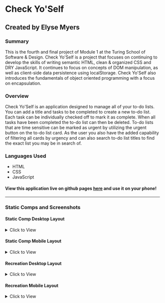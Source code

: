 # Check Yo'Self
## Created by Elyse Myers
### Summary
This is the fourth and final project of Module 1 at the Turing School of Software & Design. Check Yo'Self is a project that focuses on continuing to develop the skills of writing semantic HTML, clean & organized CSS and DRY JavaScript. It continues to focus on concepts of DOM manipulation, as well as client-side data persistence using localStorage. Check Yo'Self also introduces the fundamentals of object oriented programming with a focus on encapsulation.
### Overview
Check Yo'Self is an application designed to manage all of your to-do lists. You can add a title and tasks to be completed to create a new to-do list. Each task can be individually checked off to mark it as complete. When all tasks have been completed the to-do list can then be deleted. To-do lists that are time sensitive can be marked as urgent by utilizing the urgent button on the to-do list card. As the user you also have the added capability of filtering all cards by urgency and can also search to-do list titles to find the exact list you may be in search of.

### Languages Used
- HTML
- CSS
- JavaScript

#### View this application live on github pages [here](https://ec-myers.github.io/check-yo-self/) and use it on your phone!
---
### Static Comps and Screenshots

#### Static Comp Desktop Layout
<details>
  <summary> Click to View </summary>
  
![](https://frontend.turing.io/assets/images/projects/check-yo-self/check-yo-self-01.jpg)

Adding a task(s):
![](https://frontend.turing.io/assets/images/projects/check-yo-self/check-yo-self-02.jpg)

Filtering by urgency:
![](https://frontend.turing.io/assets/images/projects/check-yo-self/check-yo-self-03.jpg)

</details>  

#### Static Comp Mobile Layout
<details>
  <summary> Click to View </summary>
  
![](https://frontend.turing.io/assets/images/projects/check-yo-self/check-yo-self-04.jpg)
</details>

#### Recreation Desktop Layout
<details>
  <summary> Click to View </summary>
  
![](https://user-images.githubusercontent.com/47042400/62181493-ade7a980-b310-11e9-954b-87b6da9c0146.png) 

Adding a task(s):
![](https://user-images.githubusercontent.com/47042400/62181607-1767b800-b311-11e9-9d7e-00c4a858913b.png)

Filtering by urgency:
![](https://user-images.githubusercontent.com/47042400/62181656-48e08380-b311-11e9-8287-443a537f49a2.png)
 </details>
 
 
 #### Recreation Mobile Layout
<details>
  <summary> Click to View </summary>

![](https://user-images.githubusercontent.com/47042400/62181541-d5d70d00-b310-11e9-88cc-19e06584112a.png)
  
 </details>
